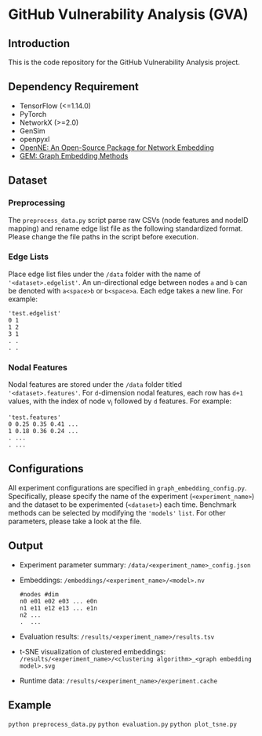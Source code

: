 # GitHub Vulnerability Analysis (GVA)

## Introduction

This is the code repository for the GitHub Vulnerability Analysis project.

## Dependency Requirement

+ TensorFlow (<=1.14.0)
+ PyTorch
+ NetworkX (>=2.0)
+ GenSim
+ openpyxl
+ [OpenNE: An Open-Source Package for Network Embedding](https://github.com/thunlp/OpenNE)
+ [GEM: Graph Embedding Methods](https://github.com/palash1992/GEM)

## Dataset

### Preprocessing

The `preprocess_data.py` script parse raw CSVs (node features and nodeID mapping) and rename edge list file as the following standardized format. Please change the file paths in the script before execution.

### Edge Lists

Place edge list files under the `/data` folder with the name of `'<dataset>.edgelist'`. An un-directional edge between nodes `a` and `b` can be denoted with `a<space>b` or `b<space>a`. Each edge takes a new line. For example:

```text
'test.edgelist'
0 1  
1 2  
3 1  
. .
. .
```

### Nodal Features

Nodal features are stored under the `/data` folder titled `'<dataset>.features'`. For `d`-dimension nodal features, each row has `d+1` values, with the index of node v<sub>i</sub> followed by `d` features. For example:

```text
'test.features'
0 0.25 0.35 0.41 ...
1 0.18 0.36 0.24 ...
. ...
. ...
```

## Configurations

All experiment configurations are specified in `graph_embedding_config.py`. Specifically, please specify the name of the experiment (`<experiment_name>`) and the dataset to be experimented (`<dataset>`) each time. Benchmark methods can be selected by modifying the `'models'` `list`. For other parameters, please take a look at the file.

## Output

+ Experiment parameter summary: `/data/<experiment_name>_config.json`
+ Embeddings: `/embeddings/<experiment_name>/<model>.nv`  

    ```text
    #nodes #dim
    n0 e01 e02 e03 ... e0n
    n1 e11 e12 e13 ... e1n
    n2 ...
    .  ...
    ```

+ Evaluation results: `/results/<experiment_name>/results.tsv`
+ t-SNE visualization of clustered embeddings: `/results/<experiment_name>/<clustering algorithm>_<graph embedding model>.svg`
+ Runtime data: `/results/<experiment_name>/experiment.cache`

## Example

`python preprocess_data.py`
`python evaluation.py`
`python plot_tsne.py`
